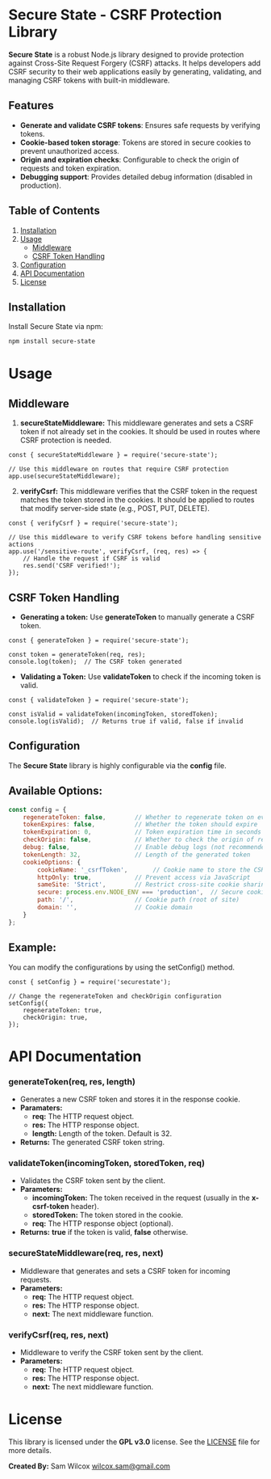 # Secure State - CSRF Protection Library

**Secure State** is a robust Node.js library designed to provide protection against Cross-Site Request Forgery (CSRF) attacks. It helps developers add CSRF security to their web applications easily by generating, validating, and managing CSRF tokens with built-in middleware.

## Features
- **Generate and validate CSRF tokens**: Ensures safe requests by verifying tokens.
- **Cookie-based token storage**: Tokens are stored in secure cookies to prevent unauthorized access.
- **Origin and expiration checks**: Configurable to check the origin of requests and token expiration.
- **Debugging support**: Provides detailed debug information (disabled in production).

## Table of Contents
1. [Installation](#installation)
2. [Usage](#usage)
   - [Middleware](#middleware)
   - [CSRF Token Handling](#csrf-token-handling)
3. [Configuration](#configuration)
4. [API Documentation](#api-documentation)
5. [License](#license)

## Installation

Install Secure State via npm:

```bash
npm install secure-state
```

# Usage
## Middleware
1. __secureStateMiddleware:__ This middleware generates and sets a CSRF token if not already set in the cookies. It should be used in routes where CSRF protection is needed.

```node
const { secureStateMiddleware } = require('secure-state');

// Use this middleware on routes that require CSRF protection
app.use(secureStateMiddleware);
```

2. __verifyCsrf:__ This middleware verifies that the CSRF token in the request matches the token stored in the cookies. It should be applied to routes that modify server-side state (e.g., POST, PUT, DELETE).

```node
const { verifyCsrf } = require('secure-state');

// Use this middleware to verify CSRF tokens before handling sensitive actions
app.use('/sensitive-route', verifyCsrf, (req, res) => {
    // Handle the request if CSRF is valid
    res.send('CSRF verified!');
});
```

## CSRF Token Handling
* __Generating a token:__ Use __generateToken__ to manually generate a CSRF token.

```node
const { generateToken } = require('secure-state');

const token = generateToken(req, res);
console.log(token);  // The CSRF token generated
```

* __Validating a Token:__ Use __validateToken__ to check if the incoming token is valid.

```node
const { validateToken } = require('secure-state');

const isValid = validateToken(incomingToken, storedToken);
console.log(isValid);  // Returns true if valid, false if invalid
```

## Configuration
The __Secure State__ library is highly configurable via the __config__ file.

## Available Options:

```javascript
const config = {
    regenerateToken: false,        // Whether to regenerate token on every request
    tokenExpires: false,           // Whether the token should expire
    tokenExpiration: 0,            // Token expiration time in seconds (0 = no expiration)
    checkOrigin: false,            // Whether to check the origin of requests
    debug: false,                  // Enable debug logs (not recommended for production)
    tokenLength: 32,               // Length of the generated token
    cookieOptions: {
        cookieName: '_csrfToken',       // Cookie name to store the CSRF token
        httpOnly: true,            // Prevent access via JavaScript
        sameSite: 'Strict',        // Restrict cross-site cookie sharing
        secure: process.env.NODE_ENV === 'production',  // Secure cookies in production
        path: '/',                 // Cookie path (root of site)
        domain: '',                // Cookie domain
    }
};
```

## Example:
You can modify the configurations by using the setConfig() method.

```node
const { setConfig } = require('securestate');

// Change the regenerateToken and checkOrigin configuration
setConfig({
    regenerateToken: true,
    checkOrigin: true,
});
```

# API Documentation
### __generateToken(req, res, length)__
* Generates a new CSRF token and stores it in the response cookie.
* __Paramaters:__
    * __req:__ The HTTP request object.
    * __res:__ The HTTP response object.
    * __length:__ Length of the token. Default is 32.
* __Returns:__ The generated CSRF token string.

### __validateToken(incomingToken, storedToken, req)__
* Validates the CSRF token sent by the client.
* __Parameters:__
    * __incomingToken:__ The token received in the request (usually in the __x-csrf-token__ header).
    * __storedToken:__ The token stored in the cookie.
    * __req:__ The HTTP response object (optional).
* __Returns:__ __true__ if the token is valid, __false__ otherwise.

### __secureStateMiddleware(req, res, next)__
* Middleware that generates and sets a CSRF token for incoming requests.
* __Parameters:__
    * __req:__ The HTTP request object.
    * __res:__ The HTTP response object.
    * __next:__ The next middleware function.

### __verifyCsrf(req, res, next)__
* Middleware to verify the CSRF token sent by the client.
* __Parameters:__
    * __req:__ The HTTP request object.
    * __res:__ The HTTP response object.
    * __next:__ The next middleware function.

# License
This library is licensed under the __GPL v3.0__ license. See the [LICENSE](./LICENSE) file for more details.

__Created By:__ Sam Wilcox [wilcox.sam@gmail.com](mailto:wilcox.sam@gmail.com)